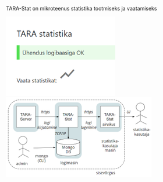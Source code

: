 TARA-Stat on mikroteenus statistika tootmiseks ja vaatamiseks 

<img src='docs/Capture.PNG' width= "300">

<img src='docs/Arhi.PNG' width= "400">
